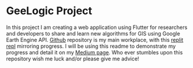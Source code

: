 # GeeLogic Project
In this project I am creating a web application using Flutter for researchers and developers to share and learn new algorithms for GIS using Google Earth Engine API.
[Github](https://github.com/fedorSulitskiy/GIS-GEE-Project) repository is my main workplace, with this [replit repl](https://replit.com/@fedorSulitskiy/GIS-GEE-Project) mirroring progress. I will be using this readme to
demonstrate my progress and detail it on my [Medium page](https://medium.com/@f.sulitskiy). Who ever stumbles upon this repository wish me luck and/or please give me
advice!
